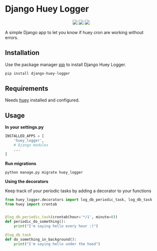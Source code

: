 # Django Huey Logger

<p align="center">
<a href="https://travis-ci.org/lotrekagency/django-huey-logger" target="blank"><img src="https://travis-ci.org/lotrekagency/django-huey-logger.svg?branch=master"></a>
<a href="https://pypi.python.org/pypi/django-huey-logger/" target="blank"><img src="https://img.shields.io/pypi/v/django-huey-logger.svg"></a>
<a href="https://codecov.io/gh/lotrekagency/django-huey-logger" target="blank"><img src="https://codecov.io/gh/lotrekagency/django-huey-logger/branch/master/graph/badge.svg"></a>
</p>

A simple Django app to let you know if huey cron are working without errors.

## Installation

Use the package manager [pip](https://pip.pypa.io/en/stable/) to install Django Huey Logger.

```bash
pip install django-huey-logger
```
## Requirements

Needs [huey](https://huey.readthedocs.io/en/0.4.9/django.html) installed and configured.


## Usage

**In your settings.py**
```py
INSTALLED_APPS = [
    'huey_logger',
    # Django modules
    ...
]
```

**Run migrations**
```
python manage.py migrate huey_logger
```

**Using the decorators**

Keep track of your periodic tasks by adding a decorator to your functions

```py
from huey_logger.decorators import log_db_periodic_task, log_db_task
from huey import crontab


@log_db_periodic_task(crontab(hour='*/1', minute=0))
def periodic_do_something():
    print("I'm saying hello every hour :)")

@log_db_task
def do_something_in_background():
    print("I'm saying hello under the hood")

```
